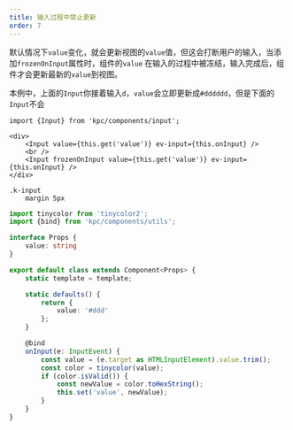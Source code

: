 ```yaml
---
title: 输入过程中禁止更新
order: 7
---
```


默认情况下`value`变化，就会更新视图的`value`值，但这会打断用户的输入，当添加`frozenOnInput`属性时，组件的`value`
在输入的过程中被冻结，输入完成后，组件才会更新最新的`value`到视图。

本例中，上面的`Input`你接着输入`d`，`value`会立即更新成`#dddddd`，但是下面的`Input`不会

```vdt
import {Input} from 'kpc/components/input';

<div>
    <Input value={this.get('value')} ev-input={this.onInput} />
    <br />
    <Input frozenOnInput value={this.get('value')} ev-input={this.onInput} />
</div>
```

```styl
.k-input
    margin 5px
```

```ts
import tinycolor from 'tinycolor2';
import {bind} from 'kpc/components/utils';

interface Props {
    value: string
}

export default class extends Component<Props> {
    static template = template;

    static defaults() {
        return {
            value: '#ddd'
        };
    }

    @bind
    onInput(e: InputEvent) {
        const value = (e.target as HTMLInputElement).value.trim();
        const color = tinycolor(value);
        if (color.isValid()) {
            const newValue = color.toHexString();
            this.set('value', newValue);
        }
    }
}
```
